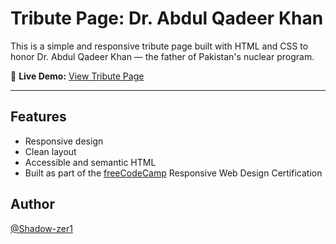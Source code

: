 # Tribute Page: Dr. Abdul Qadeer Khan

This is a simple and responsive tribute page built with HTML and CSS to honor Dr. Abdul Qadeer Khan — the father of Pakistan's nuclear program.

🔗 **Live Demo:** [View Tribute Page](https://shadow-zer1.github.io/tribute-page/)

---

## Features

- Responsive design
- Clean layout
- Accessible and semantic HTML
- Built as part of the [freeCodeCamp](https://www.freecodecamp.org) Responsive Web Design Certification

## Author

[@Shadow-zer1](https://www.freecodecamp.org/Shadow-zer1)
